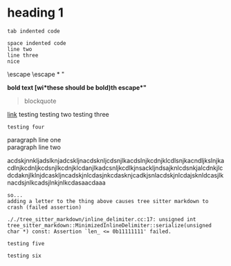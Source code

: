# heading 1

    tab indented code

    space indented code
    line two
    line three
    nice

\escape \\escape \* \"

**bold text \[wi\*these should be bold\)th escape\*\"**

> blockquote

[link](link)
testing
testing two
testing three

```langname
testing four
```

paragraph line one  
paragraph line two

acdskjnnkljadslknjadcskljnacdsknljcdsnjlkacdslnjkcdnjklcdlsnjkacndljkslnjkacdlnjkcdnljkcdsnjlkcdnjklcdanjlkadcsnljkcdlkjnsackljndsajknlcdsnkjalcdnkjlcdcdaknjlklnjdcaskljncadskjnlcdasjnkcdasknjcadkjsnlacdskjnlcdajsknldcasjlknacdsjnlkcadsjlnkjnlkcdasaacdaaa

```
so...
adding a letter to the thing above causes tree sitter markdown to crash (failed assertion)

././tree_sitter_markdown/inline_delimiter.cc:17: unsigned int tree_sitter_markdown::MinimizedInlineDelimiter::serialize(unsigned char *) const: Assertion `len_ <= 0b11111111' failed.
```

`testing five`

`testing six`
